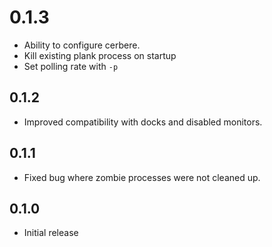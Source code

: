 # 0.1.3
* Ability to configure cerbere.
* Kill existing plank process on startup
* Set polling rate with `-p`

## 0.1.2
* Improved compatibility with docks and disabled monitors.

## 0.1.1
* Fixed bug where zombie processes were not cleaned up.

## 0.1.0
* Initial release
